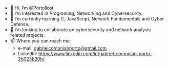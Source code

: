 - 👋 Hi, I’m @Portollost
- 👀 I’m interested in Programing, Networking and Cybersecurity.
- 🌱 I’m currently learning C, JavaScript, Network Fundamentals and Cyber Defense.
- 💞️ I’m looking to collaborate on cybersecurity and network analysis related projects.
- 📫 Where you can reach me:
    - e-mail: gabrielcomonianporto@gmail.com
    - LinkedIn: https://www.linkedin.com/in/gabriel-comonian-porto-2b023b20b/

<!---
Portollost/Portollost is a ✨ special ✨ repository because its `README.md` (this file) appears on your GitHub profile.
You can click the Preview link to take a look at your changes.
--->
